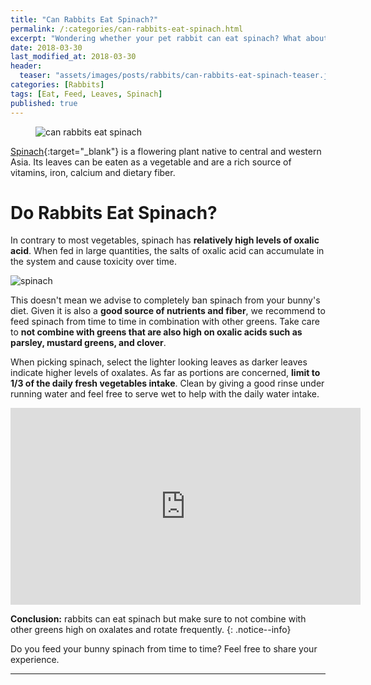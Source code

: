 ```yaml
---
title: "Can Rabbits Eat Spinach?"
permalink: /:categories/can-rabbits-eat-spinach.html
excerpt: "Wondering whether your pet rabbit can eat spinach? What about the leaves? Find out if spinach is healthy for your bunny and learn some tips on how to feed it."
date: 2018-03-30
last_modified_at: 2018-03-30
header:
  teaser: "assets/images/posts/rabbits/can-rabbits-eat-spinach-teaser.jpg"
categories: [Rabbits]
tags: [Eat, Feed, Leaves, Spinach]
published: true
---
```


<figure>
  <img src="{{ site.url }}/assets/images/posts/rabbits/can-rabbits-eat-spinach.jpg" alt="can rabbits eat spinach" class="title-banner">
</figure>

[Spinach](https://en.wikipedia.org/wiki/Spinach){:target="_blank"} is a flowering plant native to central and western Asia. Its leaves can be eaten as a vegetable and are a rich source of vitamins, iron, calcium and dietary fiber.

# Do Rabbits Eat Spinach?

In contrary to most vegetables, spinach has **relatively high levels of oxalic acid**. When fed in large quantities, the salts of oxalic acid can accumulate in the system and cause toxicity over time.

<img src="{{ site.url }}/assets/images/posts/food/spinach.jpg" alt="spinach" class="align-right">

This doesn't mean we advise to completely ban spinach from your bunny's diet. Given it is also a **good source of nutrients and fiber**, we recommend to feed spinach from time to time in combination with other greens. Take care to **not combine with greens that are also high on oxalic acids such as parsley, mustard greens, and clover**.

When picking spinach, select the lighter looking leaves as darker leaves indicate higher levels of oxalates. As far as portions are concerned, **limit to 1/3 of the daily fresh vegetables intake**. Clean by giving a good rinse under running water and feel free to serve wet to help with the daily water intake.

<iframe width="560" height="315" src="https://www.youtube.com/embed/YzqYjFraOV4" frameborder="0"></iframe>

**Conclusion:** rabbits can eat spinach but make sure to not combine with other greens high on oxalates and rotate frequently.
{: .notice--info}

Do you feed your bunny spinach from time to time? Feel free to share your experience.

---

